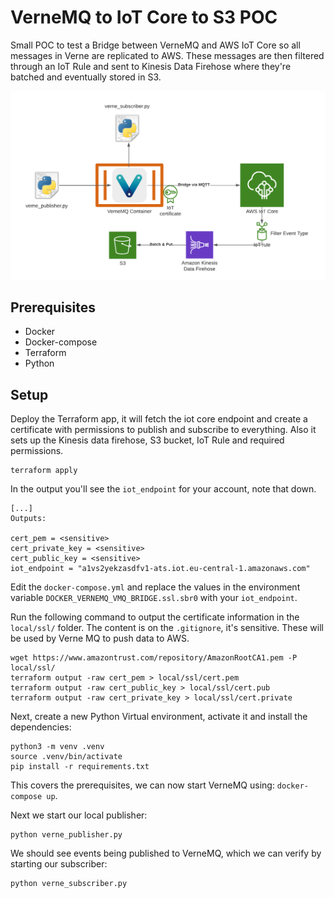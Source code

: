 # VerneMQ to IoT Core to S3 POC

Small POC to test a Bridge between VerneMQ and AWS IoT Core so all messages in Verne are replicated to AWS.
These messages are then filtered through an IoT Rule and sent to Kinesis Data Firehose where they're batched and eventually stored in S3.

![Architecture](verne_bridge_poc_architecture.png)

## Prerequisites

- Docker
- Docker-compose
- Terraform
- Python

## Setup

Deploy the Terraform app, it will fetch the iot core endpoint and create a certificate with permissions to publish and subscribe to everything. Also it sets up the Kinesis data firehose, S3 bucket, IoT Rule and required permissions.

```shell
terraform apply
```

In the output you'll see the `iot_endpoint` for your account, note that down.

```text
[...]
Outputs:

cert_pem = <sensitive>
cert_private_key = <sensitive>
cert_public_key = <sensitive>
iot_endpoint = "a1vs2yekzasdfv1-ats.iot.eu-central-1.amazonaws.com"
```

Edit the `docker-compose.yml` and replace the values in the environment variable `DOCKER_VERNEMQ_VMQ_BRIDGE.ssl.sbr0` with your `iot_endpoint`.

Run the following command to output the certificate information in the `local/ssl/` folder. The content is on the `.gitignore`, it's sensitive.
These will be used by Verne MQ to push data to AWS.

```shell
wget https://www.amazontrust.com/repository/AmazonRootCA1.pem -P local/ssl/
terraform output -raw cert_pem > local/ssl/cert.pem
terraform output -raw cert_public_key > local/ssl/cert.pub
terraform output -raw cert_private_key > local/ssl/cert.private
```

Next, create a new Python Virtual environment, activate it and install the dependencies:

```shell
python3 -m venv .venv
source .venv/bin/activate
pip install -r requirements.txt
```

This covers the prerequisites, we can now start VerneMQ using: `docker-compose up`.

Next we start our local publisher:

```shell
python verne_publisher.py
```

We should see events being published to VerneMQ, which we can verify by starting our subscriber:

```shell
python verne_subscriber.py
```